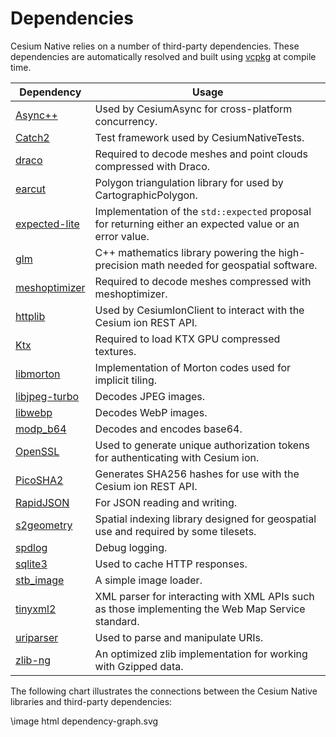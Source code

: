 # Dependencies

Cesium Native relies on a number of third-party dependencies. These dependencies are automatically resolved and built using [vcpkg](https://vcpkg.io/) at compile time. 

| Dependency                                                                                                          | Usage                                                                                                    |
| ------------------------------------------------------------------------------------------------------------------- | -------------------------------------------------------------------------------------------------------- |
| [Async++](https://github.com/Amanieu/asyncplusplus)                                                                 | Used by CesiumAsync for cross-platform concurrency.                                                      |
| [Catch2](https://github.com/catchorg/Catch2)                                                                        | Test framework used by CesiumNativeTests.                                                                |
| [draco](https://github.com/google/draco)                                                                            | Required to decode meshes and point clouds compressed with Draco.                                        |
| [earcut](https://github.com/mapbox/earcut.hpp)                                                                      | Polygon triangulation library for used by CartographicPolygon.                                           |
| [expected-lite](https://github.com/martinmoene/expected-lite)                                                       | Implementation of the `std::expected` proposal for returning either an expected value or an error value. |
| [glm](https://github.com/g-truc/glm)                                                                                | C++ mathematics library powering the high-precision math needed for geospatial software.                 |
| [meshoptimizer](https://github.com/zeux/meshoptimizer)                                                              | Required to decode meshes compressed with meshoptimizer.                                                 |
| [httplib](https://github.com/yhirose/cpp-httplib)                                                                   | Used by CesiumIonClient to interact with the Cesium ion REST API.                                        |
| [Ktx](https://github.com/CesiumGS/KTX-Software)                                                                     | Required to load KTX GPU compressed textures.                                                            |
| [libmorton](https://github.com/Forceflow/libmorton)                                                                 | Implementation of Morton codes used for implicit tiling.                                                 |
| [libjpeg-turbo](https://github.com/libjpeg-turbo/libjpeg-turbo)                                                     | Decodes JPEG images.                                                                                     |
| [libwebp](https://github.com/webmproject/libwebp)                                                                   | Decodes WebP images.                                                                                     |
| [modp_b64](https://github.com/chromium/chromium/tree/15996b5d2322b634f4197447b10289bddc2b0b32/third_party/modp_b64) | Decodes and encodes base64.                                                                              |
| [OpenSSL](https://github.com/openssl/openssl)                                                                       | Used to generate unique authorization tokens for authenticating with Cesium ion.                         |
| [PicoSHA2](https://okdshin/PicoSHA2)                                                                                | Generates SHA256 hashes for use with the Cesium ion REST API.                                            |
| [RapidJSON](https://github.com/Tencent/rapidjson)                                                                   | For JSON reading and writing.                                                                            |
| [s2geometry](https://github.com/google/s2geometry)                                                                  | Spatial indexing library designed for geospatial use and required by some tilesets.                      |
| [spdlog](https://github.com/gabime/spdlog)                                                                          | Debug logging.                                                                                           |
| [sqlite3](https://www.sqlite.org/index.html)                                                                        | Used to cache HTTP responses.                                                                            |
| [stb_image](https://github.com/nothings/stb/blob/master/stb_image.h)                                                | A simple image loader.                                                                                   |
| [tinyxml2](https://github.com/leethomason/tinyxml2)                                                                 | XML parser for interacting with XML APIs such as those implementing the Web Map Service standard.        |
| [uriparser](https://github.com/uriparser/uriparser)                                                                 | Used to parse and manipulate URIs.                                                                       |
| [zlib-ng](https://github.com/zlib-ng/zlib-ng)                                                                       | An optimized zlib implementation for working with Gzipped data.                                          |

The following chart illustrates the connections between the Cesium Native libraries and third-party dependencies:

\image html dependency-graph.svg